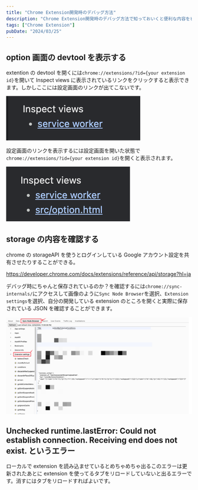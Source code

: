 ```yaml
---
title: "Chrome Extension開発時のデバッグ方法"
description: "Chrome Extension開発時のデバッグ方法で知っておいくと便利な内容をピックアップして紹介します"
tags: ["Chrome Extension"]
pubDate: "2024/03/25"
---
```


## option 画面の devtool を表示する

extention の devtool を開くには`chrome://extensions/?id={your extension id}`を開いて Inspect views に表示されているリンクをクリックすると表示できます。しかしここには設定画面のリンクが出てこないです。

![inspect views](../../assets/2024/chrome-extension-debug/20240325231933.png)

設定画面のリンクを表示するには設定画面を開いた状態で`chrome://extensions/?id={your extension id}`を開くと表示されます。

![inspect views with option.html](../../assets/2024/chrome-extension-debug/20240325231909.png)

## storage の内容を確認する

chrome の storageAPI を使うとログインしている Google アカウント設定を共有させたりすることができる。

https://developer.chrome.com/docs/extensions/reference/api/storage?hl=ja

デバッグ時にちゃんと保存されているのか？を確認するには`chrome://sync-internals/`にアクセスして画像のように`Sync Node Browser`を選択、`Extension settings`を選択、自分の開発している extension のところを開くと実際に保存されている JSON を確認することができます。

![Sync Node Browser](../../assets/2024/chrome-extension-debug/20240325232436.png)

## Unchecked runtime.lastError: Could not establish connection. Receiving end does not exist. というエラー

ローカルで extension を読み込ませているとめちゃめちゃ出るこのエラーは更新されたあとに extension を使ってるタブをリロードしていないと出るエラーです。消すにはタブをリロードすればよいです。
